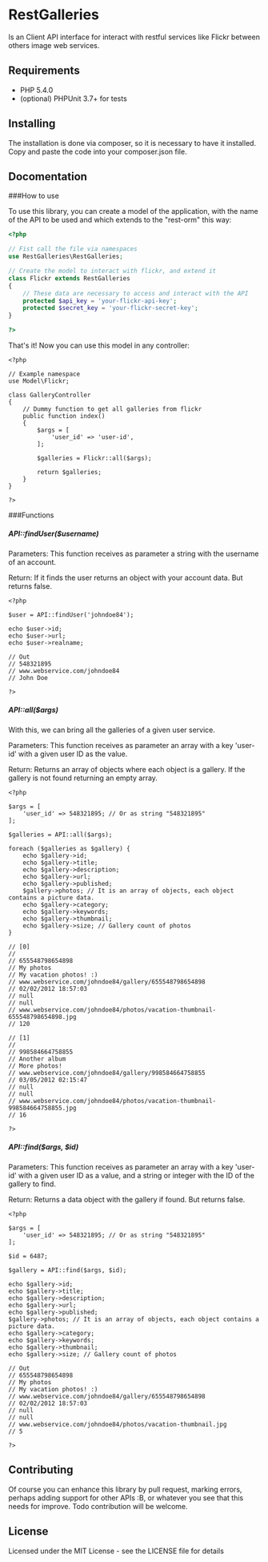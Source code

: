 RestGalleries
=============

Is an Client API interface for interact with restful services like Flickr between others image web services.

Requirements
------------

* PHP 5.4.0
* (optional) PHPUnit 3.7+ for tests

Installing
----------

The installation is done via composer, so it is necessary to have it installed. Copy and paste the code into your composer.json file.

Docomentation
-------------

###How to use

To use this library, you can create a model of the application, with the name of the API to be used and which extends to the "rest-orm" this way:

```php
<?php

// Fist call the file via namespaces
use RestGalleries\RestGalleries;

// Create the model to interact with flickr, and extend it
class Flickr extends RestGalleries
{
    // These data are necessary to access and interact with the API
    protected $api_key = 'your-flickr-api-key';
    protected $secret_key = 'your-flickr-secret-key';
}

?>
```

That's it! Now you can use this model in any controller:

    <?php

    // Example namespace
    use Model\Flickr;

    class GalleryController
    {
        // Dummy function to get all galleries from flickr
        public function index()
        {
            $args = [
                'user_id' => 'user-id',
            ];

            $galleries = Flickr::all($args);

            return $galleries;
        }
    }

    ?>

###Functions

##### API::findUser($username)

Parameters:
This function receives as parameter a string with the username of an account.

Return:
If it finds the user returns an object with your account data. But returns false.

    <?php

    $user = API::findUser('johndoe84');

    echo $user->id;
    echo $user->url;
    echo $user->realname;

    // Out
    // 548321895
    // www.webservice.com/johndoe84
    // John Doe

    ?>

##### API::all($args)

With this, we can bring all the galleries of a given user service.

Parameters:
This function receives as parameter an array with a key 'user-id' with a given user ID as the value.

Return:
Returns an array of objects where each object is a gallery. If the gallery is not found returning an empty array.

    <?php

    $args = [
        'user_id' => 548321895; // Or as string "548321895"
    ];

    $galleries = API::all($args);

    foreach ($galleries as $gallery) {
        echo $gallery->id;
        echo $gallery->title;
        echo $gallery->description;
        echo $gallery->url;
        echo $gallery->published;
        $gallery->photos; // It is an array of objects, each object contains a picture data.
        echo $gallery->category;
        echo $gallery->keywords;
        echo $gallery->thumbnail;
        echo $gallery->size; // Gallery count of photos
    }

    // [0]
    //
    // 655548798654898
    // My photos
    // My vacation photos! :)
    // www.webservice.com/johndoe84/gallery/655548798654898
    // 02/02/2012 18:57:03
    // null
    // null
    // www.webservice.com/johndoe84/photos/vacation-thumbnail-655548798654898.jpg
    // 120

    // [1]
    //
    // 998584664758855
    // Another album
    // More photos!
    // www.webservice.com/johndoe84/gallery/998584664758855
    // 03/05/2012 02:15:47
    // null
    // null
    // www.webservice.com/johndoe84/photos/vacation-thumbnail-998584664758855.jpg
    // 16

    ?>

##### API::find($args, $id)

Parameters:
This function receives as parameter an array with a key 'user-id' with a given user ID as a value, and a string or integer with the ID of the gallery to find.

Return:
Returns a data object with the gallery if found. But returns false.

    <?php

    $args = [
        'user_id' => 548321895; // Or as string "548321895"
    ];

    $id = 6487;

    $gallery = API::find($args, $id);

    echo $gallery->id;
    echo $gallery->title;
    echo $gallery->description;
    echo $gallery->url;
    echo $gallery->published;
    $gallery->photos; // It is an array of objects, each object contains a picture data.
    echo $gallery->category;
    echo $gallery->keywords;
    echo $gallery->thumbnail;
    echo $gallery->size; // Gallery count of photos

    // Out
    // 655548798654898
    // My photos
    // My vacation photos! :)
    // www.webservice.com/johndoe84/gallery/655548798654898
    // 02/02/2012 18:57:03
    // null
    // null
    // www.webservice.com/johndoe84/photos/vacation-thumbnail.jpg
    // 5

    ?>

Contributing
------------

Of course you can enhance this library by pull request, marking errors, perhaps adding support for other APIs :B, or whatever you see that this needs for improve. Todo contribution will be welcome.


License
-------

Licensed under the MIT License - see the LICENSE file for details

